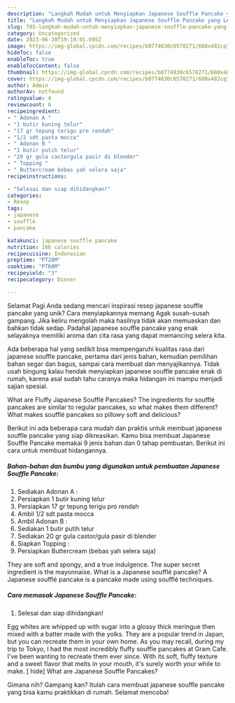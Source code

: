 ```yaml
---
description: "Langkah Mudah untuk Menyiapkan Japanese Souffle Pancake yang Lezat Sekali"
title: "Langkah Mudah untuk Menyiapkan Japanese Souffle Pancake yang Lezat Sekali"
slug: 785-langkah-mudah-untuk-menyiapkan-japanese-souffle-pancake-yang-lezat-sekali
category: Uncategorized
date: 2023-06-30T19:19:01.695Z
image: https://img-global.cpcdn.com/recipes/b0774830c6578271/680x482cq70/japanese-souffle-pancake-foto-resep-utama.jpg
hideToc: false
enableToc: true
enableTocContent: false
thumbnail: https://img-global.cpcdn.com/recipes/b0774830c6578271/680x482cq70/japanese-souffle-pancake-foto-resep-utama.jpg
cover: https://img-global.cpcdn.com/recipes/b0774830c6578271/680x482cq70/japanese-souffle-pancake-foto-resep-utama.jpg
author: Admin
authorAv: notfound
ratingvalue: 4
reviewcount: 6
recipeingredient:
- " Adonan A "
- "1 butir kuning telur"
- "17 gr tepung terigu pro rendah"
- "1/2 sdt pasta mocca"
- " Adonan B "
- "1 butir putih telur"
- "20 gr gula castorgula pasir di blender"
- " Topping "
- " Buttercream bebas yah selera saja"
recipeinstructions:

- "Selesai dan siap dihidangkan!"
categories:
- Resep
tags:
- japanese
- souffle
- pancake

katakunci: japanese souffle pancake 
nutrition: 166 calories
recipecuisine: Indonesian
preptime: "PT28M"
cooktime: "PT60M"
recipeyield: "3"
recipecategory: Dinner

---
```



Selamat Pagi Anda sedang mencari inspirasi resep japanese souffle pancake yang unik? Cara menyiapkannya memang Agak susah-susah gampang. Jika keliru mengolah maka hasilnya tidak akan memuaskan dan bahkan tidak sedap. Padahal japanese souffle pancake yang enak selayaknya memiliki aroma dan cita rasa yang dapat memancing selera kita.


Ada beberapa hal yang sedikit bisa mempengaruhi kualitas rasa dari japanese souffle pancake, pertama dari jenis bahan, kemudian pemilihan bahan segar dan bagus, sampai cara membuat dan menyajikannya. Tidak usah bingung kalau hendak menyiapkan japanese souffle pancake enak di rumah, karena asal sudah tahu caranya maka hidangan ini mampu menjadi sajian spesial.

What are Fluffy Japanese Soufflé Pancakes? The ingredients for soufflé pancakes are similar to regular pancakes, so what makes them different? What makes soufflé pancakes so pillowy soft and delicious?


Berikut ini ada beberapa cara mudah dan praktis untuk membuat japanese souffle pancake yang siap dikreasikan. Kamu bisa membuat Japanese Souffle Pancake memakai 9 jenis bahan dan 0 tahap pembuatan. Berikut ini cara untuk membuat hidangannya.

<!--inarticleads1-->

##### Bahan-bahan dan bumbu yang digunakan untuk pembuatan Japanese Souffle Pancake:

1. Sediakan  Adonan A :
1. Persiapkan 1 butir kuning telur
1. Persiapkan 17 gr tepung terigu pro rendah
1. Ambil 1/2 sdt pasta mocca
1. Ambil  Adonan B :
1. Sediakan 1 butir putih telur
1. Sediakan 20 gr gula castor/gula pasir di blender
1. Siapkan  Topping :
1. Persiapkan  Buttercream (bebas yah selera saja)


They are soft and spongy, and a true indulgence. The super secret ingredient is the mayonnaise. What is a Japanese soufflé pancake? A Japanese soufflé pancake is a pancake made using soufflé techniques. 

<!--inarticleads2-->

##### Cara memasak Japanese Souffle Pancake:


1. Selesai dan siap dihidangkan!

Egg whites are whipped up with sugar into a glossy thick meringue then mixed with a batter made with the yolks. They are a popular trend in Japan, but you can recreate them in your own home. As you may recall, during my trip to Tokyo, I had the most incredibly fluffy souffle pancakes at Gram Cafe. I&#39;ve been wanting to recreate them ever since. With its soft, fluffy texture and a sweet flavor that melts in your mouth, it&#39;s surely worth your while to make. [ hide] What are Japanese Souffle Pancakes? 

Gimana nih? Gampang kan? Itulah cara membuat japanese souffle pancake yang bisa kamu praktikkan di rumah. Selamat mencoba!
